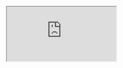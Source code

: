 <iframe src="https://www.youtube.com/embed/mwccHwUn7Gc" title="Basic Authentication | Authentication Series" />
